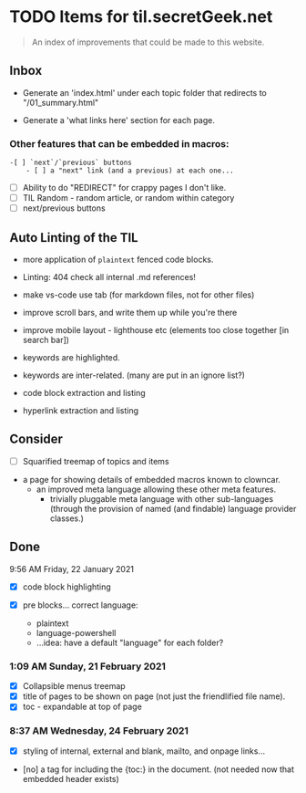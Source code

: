 ﻿# TODO Items for til.secretGeek.net

> An index of improvements that could be made to this website.

## Inbox

- Generate an 'index.html' under each topic folder that redirects to "/01_summary.html"

- Generate a 'what links here' section for each page.

### Other features that can be embedded in macros:
	-[ ] `next`/`previous` buttons
		- [ ] a "next" link (and a previous) at each one...

-	[ ] Ability to do "REDIRECT" for crappy pages I don't like.
- [ ] TIL Random - random article, or random within category
- [ ] next/previous buttons

## Auto Linting of the TIL

- more application of `plaintext` fenced code blocks.

- Linting: 404 check all internal .md references!

- make vs-code use tab (for markdown files, not for other files)

- improve scroll bars, and write them up while you're there

- improve mobile layout - lighthouse etc (elements too close together [in search bar])

- keywords are highlighted.

- keywords are inter-related.
	(many are put in an ignore list?)

- code block extraction and listing

- hyperlink extraction and listing

## Consider

- [ ] Squarified treemap of topics and items

- a page for showing details of embedded macros known to clowncar.
	- an improved meta language allowing these other meta features.
		- trivially pluggable meta language with other sub-languages (through the provision of named (and findable) language provider classes.)

## Done

9:56 AM Friday, 22 January 2021

-[x] code block highlighting

-[x]  pre blocks... correct language:
	- plaintext
	- language-powershell
	- ...idea: have a default "language" for each folder?

### 1:09 AM Sunday, 21 February 2021

- [x] Collapsible menus treemap
- [x] title of pages to be shown on page (not just the friendlified file name).
- [x] toc - expandable at top of page

### 8:37 AM Wednesday, 24 February 2021

- [x] styling of internal, external and blank, mailto, and onpage links...
- [no]  a tag for including the {toc:} in the document. (not needed now that embedded header exists)
